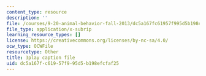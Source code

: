 ```yaml
---
content_type: resource
description: ''
file: /courses/9-20-animal-behavior-fall-2013/dc5a167fc61957f995d5b198efcfaf25_472246.vtt
file_type: application/x-subrip
learning_resource_types: []
license: https://creativecommons.org/licenses/by-nc-sa/4.0/
ocw_type: OCWFile
resourcetype: Other
title: 3play caption file
uid: dc5a167f-c619-57f9-95d5-b198efcfaf25
---
```

